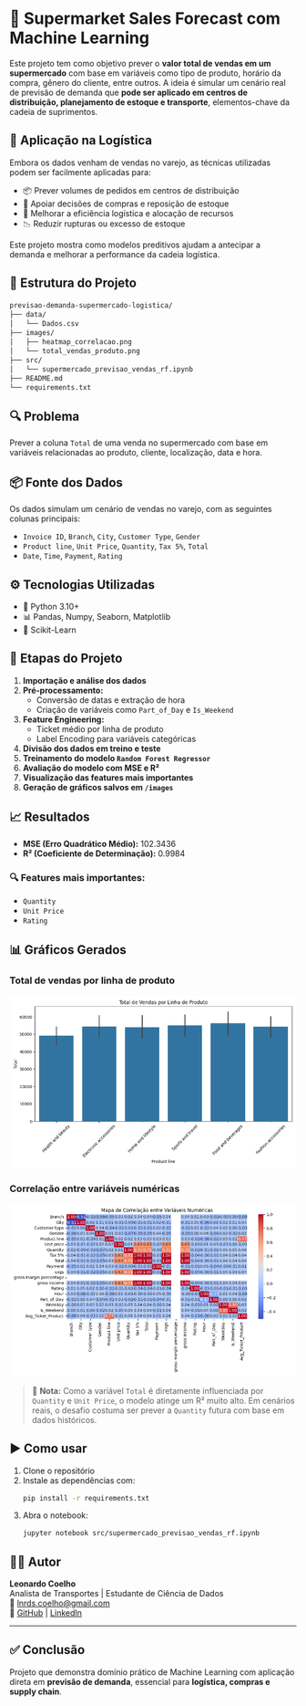 # 🛒 Supermarket Sales Forecast com Machine Learning

Este projeto tem como objetivo prever o **valor total de vendas em um supermercado** com base em variáveis como tipo de produto, horário da compra, gênero do cliente, entre outros. A ideia é simular um cenário real de previsão de demanda que **pode ser aplicado em centros de distribuição, planejamento de estoque e transporte**, elementos-chave da cadeia de suprimentos.

## 🎯 Aplicação na Logística

Embora os dados venham de vendas no varejo, as técnicas utilizadas podem ser facilmente aplicadas para:

- 📦 Prever volumes de pedidos em centros de distribuição
- 🛒 Apoiar decisões de compras e reposição de estoque
- 🚚 Melhorar a eficiência logística e alocação de recursos
- 📉 Reduzir rupturas ou excesso de estoque

Este projeto mostra como modelos preditivos ajudam a antecipar a demanda e melhorar a performance da cadeia logística.

## 📁 Estrutura do Projeto

```
previsao-demanda-supermercado-logistica/
├── data/
│   └── Dados.csv
├── images/
│   ├── heatmap_correlacao.png
│   └── total_vendas_produto.png
├── src/
│   └── supermercado_previsao_vendas_rf.ipynb
├── README.md
└── requirements.txt
```

## 🔍 Problema

Prever a coluna `Total` de uma venda no supermercado com base em variáveis relacionadas ao produto, cliente, localização, data e hora.

## 📦 Fonte dos Dados

Os dados simulam um cenário de vendas no varejo, com as seguintes colunas principais:

- `Invoice ID`, `Branch`, `City`, `Customer Type`, `Gender`
- `Product line`, `Unit Price`, `Quantity`, `Tax 5%`, `Total`
- `Date`, `Time`, `Payment`, `Rating`

## ⚙️ Tecnologias Utilizadas

- 🐍 Python 3.10+
- 📊 Pandas, Numpy, Seaborn, Matplotlib
- 🤖 Scikit-Learn

## 🚀 Etapas do Projeto

1. **Importação e análise dos dados**
2. **Pré-processamento:**
   - Conversão de datas e extração de hora
   - Criação de variáveis como `Part_of_Day` e `Is_Weekend`
3. **Feature Engineering:**
   - Ticket médio por linha de produto
   - Label Encoding para variáveis categóricas
4. **Divisão dos dados em treino e teste**
5. **Treinamento do modelo `Random Forest Regressor`**
6. **Avaliação do modelo com MSE e R²**
7. **Visualização das features mais importantes**
8. **Geração de gráficos salvos em `/images`**

## 📈 Resultados

- **MSE (Erro Quadrático Médio):** 102.3436  
- **R² (Coeficiente de Determinação):** 0.9984  

### 🔍 Features mais importantes:

- `Quantity`
- `Unit Price`
- `Rating`

## 📊 Gráficos Gerados

### Total de vendas por linha de produto
![Total de vendas](images/total_vendas_produto.png)

### Correlação entre variáveis numéricas
![Heatmap de Correlação](images/heatmap_correlacao.png)

> 🧠 **Nota:** Como a variável `Total` é diretamente influenciada por `Quantity` e `Unit Price`, o modelo atinge um R² muito alto. Em cenários reais, o desafio costuma ser prever a `Quantity` futura com base em dados históricos.

## ▶️ Como usar

1. Clone o repositório  
2. Instale as dependências com:  
   ```bash
   pip install -r requirements.txt
   ```
3. Abra o notebook:  
   ```bash
   jupyter notebook src/supermercado_previsao_vendas_rf.ipynb
   ```

## 👨‍💻 Autor

**Leonardo Coelho**  
Analista de Transportes | Estudante de Ciência de Dados  
📧 lnrds.coelho@gmail.com  
🔗 [GitHub](https://github.com/LeonardCoelho) | [LinkedIn](https://linkedin.com/in/leonardcoelho)

---

## ✅ Conclusão

Projeto que demonstra domínio prático de Machine Learning com aplicação direta em **previsão de demanda**, essencial para **logística, compras e supply chain**.
